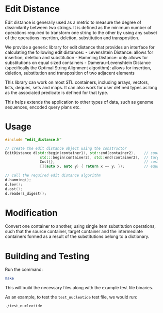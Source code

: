 # Edit Distance 

Edit distance is generally used as a metric to measure the degree of dissimilarity between two strings. It is defined as the minimum number of operations required to transform one string to the other by using any subset of the operations insertion, deletion, substitution and transposition.

We provide a generic library for edit distance that provides an interface for calculating the following edit distances:
    - Levenshtein Distance: allows for insertion, deletion and substitution
    - Hamming Distance: only allows for substitutions on equal sized containers
    - Damerau–Levenshtein Distance (specifically the Optimal String Alignment algorithm): allows for insertion, deletion, substitution and transposition of two adjacent elements
    
This library can work on most STL containers, including arrays, vectors, lists, deques, sets and maps. It can also work for user defined types as long as the associated predicate is defined for that type.

This helps extends the application to other types of data, such as genome sequences, encoded query plans etc.

# Usage

``` c++
#include "edit_distance.h"

// create the edit distance object using the constructor
EditDistance d(std::begin(container1), std::end(container2),    // source container
                std:::begin(container2), std::end(container2),  // target container
                Cost{},                                         // cost structure for each operation
                [](auto x, auto y) { return x == y; });         // equality predicate
                
// call the required edit distance algorithm
d.hamming();
d.lev();
d.ost();
d.readers_digest();
```

# Modification

Convert one container to another, using single item substitution operations, such that the source container, target container and the intermediate containers formed as a result of the substitutions belong to a dictionary.

# Building and Testing

Run the command:
``` sh
make
```

This will build the necessary files along with the example test file binaries.

As an example, to test the `test_nucleotide` test file, we would run:

``` sh
./test_nucleotide
```

